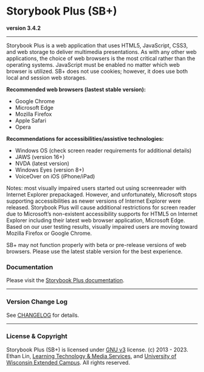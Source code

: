 # Storybook Plus (SB+)  
**version 3.4.2**

---

Storybook Plus is a web application that uses HTML5, JavaScript, CSS3, and web storage to deliver multimedia presentations. As with any other web applications, the choice of web browsers is the most critical rather than the operating systems. JavaScript must be enabled no matter which web browser is utilized. SB+ does not use cookies; however, it does use both local and session web storages.

**Recommended web browsers (lastest stable version):**
* Google Chrome
* Microsoft Edge
* Mozilla Firefox
* Apple Safari
* Opera

**Recommendations for accessibilities/assistive technologies:**
* Windows OS (check screen reader requirements for additional details)
* JAWS (version 16+)
* NVDA (latest version)
* Windows Eyes (version 8+)
* VoiceOver on iOS (iPhone/iPad)

Notes: most visually impaired users started out using screenreader with Internet Explorer prepackaged. However, and unfortunately, Microsoft stops supporting accessibilities as newer versions of Internet Explorer were released. Storybook Plus will cause additional restrictions for screen reader due to Microsoft’s non-existent accessibility supports for HTML5 on Internet Explorer including their latest web browser application, Microsoft Edge. Based on our user testing results, visually impaired users are moving toward Mozilla Firefox or Google Chrome.

SB+ may not function properly with beta or pre-release versions of web browsers. Please use the latest stable version for the best experience.

### Documentation

Please visit the [Storybook Plus documentation](https://media.uwex.edu/staff-documentation/media-services-documentation/storybook-plus-v3).

---
### Version Change Log

See [CHANGELOG](https://github.com/uwex-learning-tech/sbplus-v3/blob/master/CHANGELOG.md) for details.

---
### License & Copyright
Storybook Plus (SB+) is licensed under [GNU v3](https://github.com/uwex-learning-tech/sbplus-v3/blob/master/LICENSE) license. (c) 2013 - 2023. Ethan Lin, [Learning Technology & Media Services](https://media.uwex.edu), and [University of Wisconsin Extended Campus](https://uwex.wisconsin.edu). All rights reserved.
